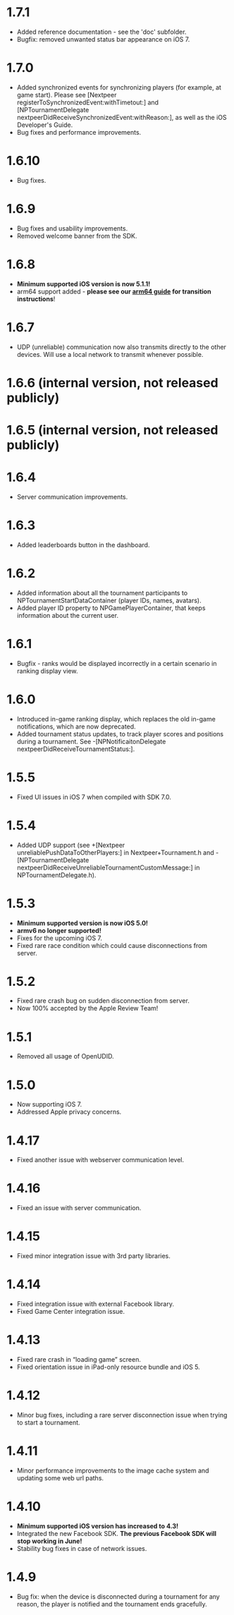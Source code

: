 1.7.1
=====

* Added reference documentation - see the 'doc' subfolder.
* Bugfix: removed unwanted status bar appearance on iOS 7.

1.7.0
=====

* Added synchronized events for synchronizing players (for example, at game start). Please see [Nextpeer registerToSynchronizedEvent:withTimetout:] and [NPTournamentDelegate nextpeerDidReceiveSynchronizedEvent:withReason:], as well as the iOS Developer's Guide.
* Bug fixes and performance improvements.

1.6.10
======

* Bug fixes.

1.6.9
=====

* Bug fixes and usability improvements.
* Removed welcome banner from the SDK.

1.6.8
=====

* __Minimum supported iOS version is now 5.1.1!__
* arm64 support added - __please see our [arm64 guide](https://developers.nextpeer.com/docs/view/arm64) for transition instructions__!

1.6.7
=====

* UDP (unreliable) communication now also transmits directly to the other devices. Will use a local network to transmit whenever possible.


1.6.6 (internal version, not released publicly)
=====

1.6.5 (internal version, not released publicly)
=====

1.6.4
=====

* Server communication improvements.

1.6.3
=====

* Added leaderboards button in the dashboard.

1.6.2
=====

* Added information about all the tournament participants to NPTournamentStartDataContainer (player IDs, names, avatars).
* Added player ID property to NPGamePlayerContainer, that keeps information about the current user.

1.6.1
=====

* Bugfix - ranks would be displayed incorrectly in a certain scenario in ranking display
  view.

1.6.0
=====

* Introduced in-game ranking display, which replaces the old in-game notifications,
  which are now deprecated.
* Added tournament status updates, to track player scores and positions during a
  tournament. See -[NPNotificaitonDelegate nextpeerDidReceiveTournamentStatus:].

1.5.5
=====

* Fixed UI issues in iOS 7 when compiled with SDK 7.0.

1.5.4
=====

* Added UDP support (see +[Nextpeer unreliablePushDataToOtherPlayers:] in Nextpeer+Tournament.h and -[NPTournamentDelegate nextpeerDidReceiveUnreliableTournamentCustomMessage:] in NPTournamentDelegate.h).

1.5.3
=====

* **Minimum supported version is now iOS 5.0!**
* **armv6 no longer supported!**
* Fixes for the upcoming iOS 7.
* Fixed rare race condition which could cause disconnections from server.

1.5.2
=====

* Fixed rare crash bug on sudden disconnection from server.
* Now 100% accepted by the Apple Review Team!

1.5.1
=====

* Removed all usage of OpenUDID.

1.5.0
=====

* Now supporting iOS 7.
* Addressed Apple privacy concerns.

1.4.17
======

* Fixed another issue with webserver communication level.

1.4.16
======

* Fixed an issue with server communication.

1.4.15
======

* Fixed minor integration issue with 3rd party libraries.

1.4.14
======

* Fixed integration issue with external Facebook library.
* Fixed Game Center integration issue.

1.4.13
======

* Fixed rare crash in “loading game” screen.
* Fixed orientation issue in iPad-only resource bundle and iOS 5.

1.4.12
======

* Minor bug fixes, including a rare server disconnection issue when trying to start a tournament.

1.4.11
======

* Minor performance improvements to the image cache system and updating some web url paths.

1.4.10
======

* **Minimum supported iOS version has increased to 4.3!**
* Integrated the new Facebook SDK. **The previous Facebook SDK will stop working in June!**
* Stability bug fixes in case of network issues.

1.4.9
=====

* Bug fix: when the device is disconnected during a tournament for any reason, the player is notified and the tournament ends gracefully.